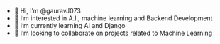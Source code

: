 - 👋 Hi, I’m @gauravJ073
- 👀 I’m interested in A.I., machine learning and Backend Development 
- 🌱 I’m currently learning AI and Django
- 💞️ I’m looking to collaborate on projects related to Machine Learning

<!---
gauravJ073/gauravJ073 is a ✨ special ✨ repository because its `README.md` (this file) appears on your GitHub profile.
You can click the Preview link to take a look at your changes.
--->
